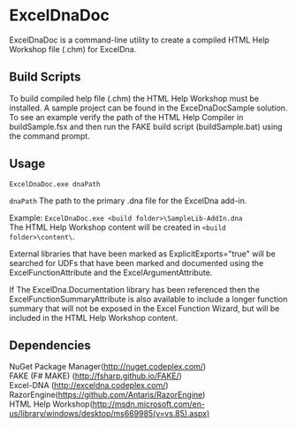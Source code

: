 ﻿ExcelDnaDoc
===================
ExcelDnaDoc is a command-line utility to create a compiled HTML Help Workshop file (.chm) for ExcelDna.


Build Scripts
------------------
To build compiled help file (.chm) the HTML Help Workshop must be installed. A sample project can be found in the ExceDnaDocSample solution. To see an example verify the path of the HTML Help Compiler in buildSample.fsx and then run the FAKE build script (buildSample.bat) using the command prompt.  

Usage
------------------
    ExcelDnaDoc.exe dnaPath  
`dnaPath` The path to the primary .dna file for the ExcelDna add-in.  

Example: `ExcelDnaDoc.exe <build folder>\SampleLib-AddIn.dna`  
         The HTML Help Workshop content will be created in `<build folder>\content\`.  

External libraries that have been marked as ExplicitExports="true" will be searched for UDFs that have been marked and documented using the ExcelFunctionAttribute and the ExcelArgumentAttribute.  

If The ExcelDna.Documentation library has been referenced then the ExcelFunctionSummaryAttribute is also available to include a longer function summary that will not be exposed in the Excel Function Wizard, but will be included in the HTML Help Workshop content.  

Dependencies
------------------
 NuGet Package Manager(http://nuget.codeplex.com/)  
 FAKE (F# MAKE) (http://fsharp.github.io/FAKE/)  
 Excel-DNA (http://exceldna.codeplex.com/)  
 RazorEngine(https://github.com/Antaris/RazorEngine)  
 HTML Help Workshop(http://msdn.microsoft.com/en-us/library/windows/desktop/ms669985(v=vs.85).aspx)  

